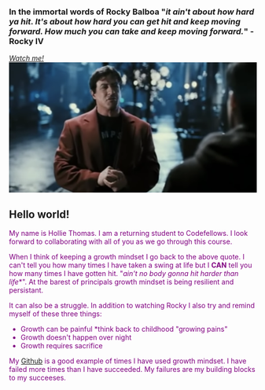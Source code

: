 
### In the immortal words of Rocky Balboa "*it ain't about how hard ya hit. It's about how hard you can get hit and keep moving forward. How much you can take and keep moving forward.*" -Rocky IV

 [*Watch me!*](https://youtu.be/D_Vg4uyYwEk)
![Rocky IV](vidlink.png)

## Hello world!
<span style="color:purple">
My name is Hollie Thomas. I am a returning student to Codefellows.
I look forward to collaborating with all of you as we go through this course.  

 When I think of keeping a growth mindset I go back to the above quote. I can't tell you how many times I have taken a swing at life but I **CAN** tell you how many times I have gotten hit. "*ain't no body gonna hit harder than life**". At the barest of principals growth mindset is being resilient and persistant.  

 It can also be a struggle. In addition to watching Rocky I also try and remind myself of these three things:

- Growth can be painful *think back to childhood "growing pains"
- Growth doesn't happen over night
- Growth requires sacrifice

My [Github](https://github.com/holliemaethomas) is a good example of times I have used growth mindset. I have failed more times than I have succeeded. My failures are my building blocks to my succeeses. 
</span>
